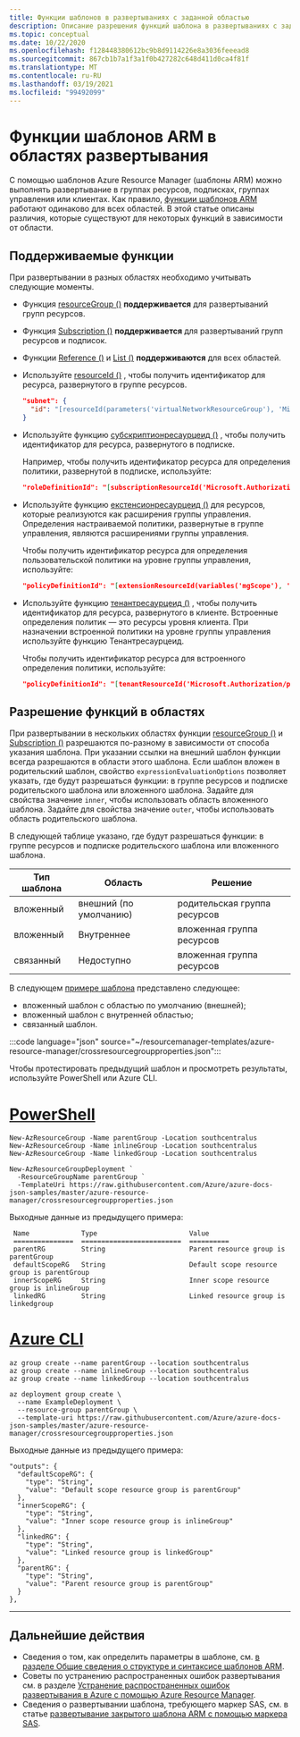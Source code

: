 ```yaml
---
title: Функции шаблонов в развертываниях с заданной областью
description: Описание разрешения функций шаблона в развертываниях с заданной областью. Областью может быть клиент, группы управления, подписки и группы ресурсов.
ms.topic: conceptual
ms.date: 10/22/2020
ms.openlocfilehash: f128448380612bc9b8d9114226e8a3036feeead8
ms.sourcegitcommit: 867cb1b7a1f3a1f0b427282c648d411d0ca4f81f
ms.translationtype: MT
ms.contentlocale: ru-RU
ms.lasthandoff: 03/19/2021
ms.locfileid: "99492099"
---
```

# <a name="arm-template-functions-in-deployment-scopes"></a>Функции шаблонов ARM в областях развертывания

С помощью шаблонов Azure Resource Manager (шаблоны ARM) можно выполнять развертывание в группах ресурсов, подписках, группах управления или клиентах. Как правило, [функции шаблонов ARM](template-functions.md) работают одинаково для всех областей. В этой статье описаны различия, которые существуют для некоторых функций в зависимости от области.

## <a name="supported-functions"></a>Поддерживаемые функции

При развертывании в разных областях необходимо учитывать следующие моменты.

* Функция [resourceGroup ()](template-functions-resource.md#resourcegroup) **поддерживается** для развертываний групп ресурсов.
* Функция [Subscription ()](template-functions-resource.md#subscription) **поддерживается** для развертываний групп ресурсов и подписок.
* Функции [Reference ()](template-functions-resource.md#reference) и [List ()](template-functions-resource.md#list) **поддерживаются** для всех областей.
* Используйте [resourceId ()](template-functions-resource.md#resourceid) , чтобы получить идентификатор для ресурса, развернутого в группе ресурсов.

  ```json
  "subnet": {
    "id": "[resourceId(parameters('virtualNetworkResourceGroup'), 'Microsoft.Network/virtualNetworks/subnets', parameters('virtualNetworkName'), parameters('subnet1Name'))]"
  }
  ```

* Используйте функцию [субскриптионресаурцеид ()](template-functions-resource.md#subscriptionresourceid) , чтобы получить идентификатор для ресурса, развернутого в подписке.

  Например, чтобы получить идентификатор ресурса для определения политики, развернутой в подписке, используйте:

  ```json
  "roleDefinitionId": "[subscriptionResourceId('Microsoft.Authorization/roleDefinitions', 'acdd72a7-3385-48ef-bd42-f606fba81ae7')]"
  ```

* Используйте функцию [екстенсионресаурцеид ()](template-functions-resource.md#extensionresourceid) для ресурсов, которые реализуются как расширения группы управления. Определения настраиваемой политики, развернутые в группе управления, являются расширениями группы управления.

  Чтобы получить идентификатор ресурса для определения пользовательской политики на уровне группы управления, используйте:

  ```json
  "policyDefinitionId": "[extensionResourceId(variables('mgScope'), 'Microsoft.Authorization/policyDefinitions', parameters('policyDefinitionID'))]"
  ```

* Используйте функцию [тенантресаурцеид ()](template-functions-resource.md#tenantresourceid) , чтобы получить идентификатор для ресурса, развернутого в клиенте. Встроенные определения политик — это ресурсы уровня клиента. При назначении встроенной политики на уровне группы управления используйте функцию Тенантресаурцеид.

  Чтобы получить идентификатор ресурса для встроенного определения политики, используйте:

  ```json
  "policyDefinitionId": "[tenantResourceId('Microsoft.Authorization/policyDefinitions', parameters('policyDefinitionID'))]"
  ```

## <a name="function-resolution-in-scopes"></a>Разрешение функций в областях

При развертывании в нескольких областях функции [resourceGroup ()](template-functions-resource.md#resourcegroup) и [Subscription ()](template-functions-resource.md#subscription) разрешаются по-разному в зависимости от способа указания шаблона. При указании ссылки на внешний шаблон функции всегда разрешаются в области этого шаблона. Если шаблон вложен в родительский шаблон, свойство `expressionEvaluationOptions` позволяет указать, где будут разрешаться функции: в группе ресурсов и подписке родительского шаблона или вложенного шаблона. Задайте для свойства значение `inner`, чтобы использовать область вложенного шаблона. Задайте для свойства значение `outer`, чтобы использовать область родительского шаблона.

В следующей таблице указано, где будут разрешаться функции: в группе ресурсов и подписке родительского шаблона или вложенного шаблона.

| Тип шаблона | Область | Решение |
| ------------- | ----- | ---------- |
| вложенный        | внешний (по умолчанию) | родительская группа ресурсов |
| вложенный        | Внутреннее | вложенная группа ресурсов |
| связанный        | Недоступно   | вложенная группа ресурсов |

В следующем [примере шаблона](https://github.com/Azure/azure-docs-json-samples/blob/master/azure-resource-manager/crossresourcegroupproperties.json) представлено следующее:

* вложенный шаблон с областью по умолчанию (внешней);
* вложенный шаблон с внутренней областью;
* связанный шаблон.

:::code language="json" source="~/resourcemanager-templates/azure-resource-manager/crossresourcegroupproperties.json":::

Чтобы протестировать предыдущий шаблон и просмотреть результаты, используйте PowerShell или Azure CLI.

# <a name="powershell"></a>[PowerShell](#tab/azure-powershell)

```azurepowershell-interactive
New-AzResourceGroup -Name parentGroup -Location southcentralus
New-AzResourceGroup -Name inlineGroup -Location southcentralus
New-AzResourceGroup -Name linkedGroup -Location southcentralus

New-AzResourceGroupDeployment `
  -ResourceGroupName parentGroup `
  -TemplateUri https://raw.githubusercontent.com/Azure/azure-docs-json-samples/master/azure-resource-manager/crossresourcegroupproperties.json
```

Выходные данные из предыдущего примера:

```output
 Name             Type                       Value
 ===============  =========================  ==========
 parentRG         String                     Parent resource group is parentGroup
 defaultScopeRG   String                     Default scope resource group is parentGroup
 innerScopeRG     String                     Inner scope resource group is inlineGroup
 linkedRG         String                     Linked resource group is linkedgroup
```

# <a name="azure-cli"></a>[Azure CLI](#tab/azure-cli)

```azurecli-interactive
az group create --name parentGroup --location southcentralus
az group create --name inlineGroup --location southcentralus
az group create --name linkedGroup --location southcentralus

az deployment group create \
  --name ExampleDeployment \
  --resource-group parentGroup \
  --template-uri https://raw.githubusercontent.com/Azure/azure-docs-json-samples/master/azure-resource-manager/crossresourcegroupproperties.json
```

Выходные данные из предыдущего примера:

```output
"outputs": {
  "defaultScopeRG": {
    "type": "String",
    "value": "Default scope resource group is parentGroup"
  },
  "innerScopeRG": {
    "type": "String",
    "value": "Inner scope resource group is inlineGroup"
  },
  "linkedRG": {
    "type": "String",
    "value": "Linked resource group is linkedGroup"
  },
  "parentRG": {
    "type": "String",
    "value": "Parent resource group is parentGroup"
  }
},
```

---

## <a name="next-steps"></a>Дальнейшие действия

* Сведения о том, как определить параметры в шаблоне, см. [в разделе Общие сведения о структуре и синтаксисе шаблонов ARM](template-syntax.md).
* Советы по устранению распространенных ошибок развертывания см. в разделе [Устранение распространенных ошибок развертывания в Azure с помощью Azure Resource Manager](common-deployment-errors.md).
* Сведения о развертывании шаблона, требующего маркер SAS, см. в статье [развертывание закрытого шаблона ARM с помощью маркера SAS](secure-template-with-sas-token.md).
